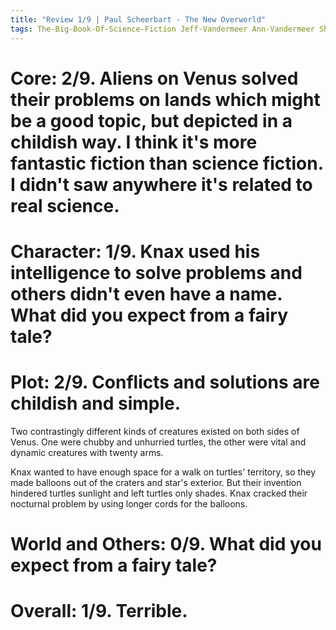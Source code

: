 ```yaml
---
title: "Review 1/9 | Paul Scheerbart - The New Overworld"
tags: The-Big-Book-Of-Science-Fiction Jeff-Vandermeer Ann-Vandermeer Short-Story Novelette Science-Fiction 1863-1915 1911
---
```


# Core: 2/9. Aliens on Venus solved their problems on lands which might be a good topic, but depicted in a childish way. I think it's more fantastic fiction than science fiction. I didn't saw anywhere it's related to real science.


# Character: 1/9. Knax used his intelligence to solve problems and others didn't even have a name. What did you expect from a fairy tale?


# Plot: 2/9. Conflicts and solutions are childish and simple.
Two contrastingly different kinds of creatures existed on both sides of Venus. One were chubby and unhurried turtles, the other were vital and dynamic creatures with twenty arms.

Knax wanted to have enough space for a walk on turtles' territory, so they made balloons out of the craters and star's exterior. But their invention hindered turtles sunlight and left turtles only shades. Knax cracked their nocturnal problem by using longer cords for the balloons.



# World and Others: 0/9. What did you expect from a fairy tale?


# Overall: 1/9. Terrible.
